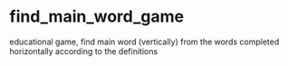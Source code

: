 # find_main_word_game
educational game, find main word (vertically) from the words completed horizontally according to the definitions 
